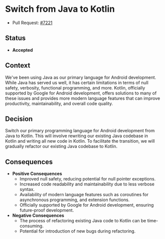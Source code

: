 # Switch from Java to Kotlin

- Pull Request: [#7221](https://github.com/thunderbird/thunderbird-android/pull/7221)

## Status

- **Accepted**

## Context

We've been using Java as our primary language for Android development. While Java has served us well, it has certain
limitations in terms of null safety, verbosity, functional programming, and more. Kotlin, officially supported by
Google for Android development, offers solutions to many of these issues and provides more modern language features
that can improve productivity, maintainability, and overall code quality.

## Decision

Switch our primary programming language for Android development from Java to Kotlin. This will involve rewriting our
existing Java codebase in Kotlin and writing all new code in Kotlin. To facilitate the transition, we will gradually
refactor our existing Java codebase to Kotlin.

## Consequences

- **Positive Consequences**
  - Improved null safety, reducing potential for null pointer exceptions.
  - Increased code readability and maintainability due to less verbose syntax.
  - Availability of modern language features such as coroutines for asynchronous programming, and extension functions.
  - Officially supported by Google for Android development, ensuring future-proof development.
- **Negative Consequences**
  - The process of refactoring existing Java code to Kotlin can be time-consuming.
  - Potential for introduction of new bugs during refactoring.

